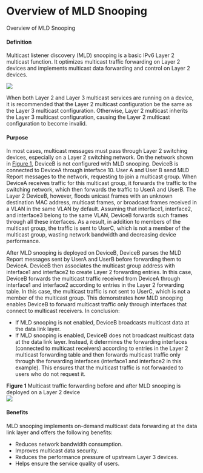 Overview of MLD Snooping
========================

Overview of MLD Snooping

#### Definition

Multicast listener discovery (MLD) snooping is a basic IPv6 Layer 2 multicast function. It optimizes multicast traffic forwarding on Layer 2 devices and implements multicast data forwarding and control on Layer 2 devices.

![](../public_sys-resources/note_3.0-en-us.png) 

When both Layer 2 and Layer 3 multicast services are running on a device, it is recommended that the Layer 2 multicast configuration be the same as the Layer 3 multicast configuration. Otherwise, Layer 2 multicast inherits the Layer 3 multicast configuration, causing the Layer 2 multicast configuration to become invalid.



#### Purpose

In most cases, multicast messages must pass through Layer 2 switching devices, especially on a Layer 2 switching network. On the network shown in [Figure 1](#EN-US_CONCEPT_0000001372911321__fig8606326171418), DeviceB is not configured with MLD snooping. DeviceB is connected to DeviceA through interface 10. User A and User B send MLD Report messages to the network, requesting to join a multicast group. When DeviceA receives traffic for this multicast group, it forwards the traffic to the switching network, which then forwards the traffic to UserA and UserB. The Layer 2 DeviceB, however, floods unicast frames with an unknown destination MAC address, multicast frames, or broadcast frames received in a VLAN in the same VLAN by default. Assuming that interface1, interface2, and interface3 belong to the same VLAN, DeviceB forwards such frames through all these interfaces. As a result, in addition to members of the multicast group, the traffic is sent to UserC, which is not a member of the multicast group, wasting network bandwidth and decreasing device performance.

After MLD snooping is deployed on DeviceB, DeviceB parses the MLD Report messages sent by UserA and UserB before forwarding them to DeviceA. DeviceB then associates the multicast group address with interface1 and interface2 to create Layer 2 forwarding entries. In this case, DeviceB forwards the multicast traffic received from DeviceA through interface1 and interface2 according to entries in the Layer 2 forwarding table. In this case, the multicast traffic is not sent to UserC, which is not a member of the multicast group. This demonstrates how MLD snooping enables DeviceB to forward multicast traffic only through interfaces that connect to multicast receivers. In conclusion:

* If MLD snooping is not enabled, DeviceB broadcasts multicast data at the data link layer.
* If MLD snooping is enabled, DeviceB does not broadcast multicast data at the data link layer. Instead, it determines the forwarding interfaces (connected to multicast receivers) according to entries in the Layer 2 multicast forwarding table and then forwards multicast traffic only through the forwarding interfaces (interface1 and interface2 in this example). This ensures that the multicast traffic is not forwarded to users who do not request it.

**Figure 1** Multicast traffic forwarding before and after MLD snooping is deployed on a Layer 2 device  
![](figure/en-us_image_0000001495707389.png)

#### Benefits

MLD snooping implements on-demand multicast data forwarding at the data link layer and offers the following benefits:

* Reduces network bandwidth consumption.
* Improves multicast data security.
* Reduces the performance pressure of upstream Layer 3 devices.
* Helps ensure the service quality of users.